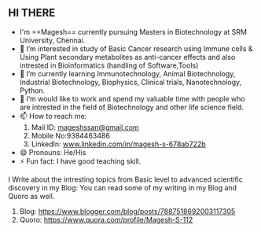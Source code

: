  ## HI THERE 
- I'm ==Magesh== currently pursuing Masters in Biotechnology at SRM University, Chennai. 
- 👀 I’m interested in study of Basic Cancer research using Immune cells & Using Plant secondary metabolites as anti-cancer effects and also intrested in Bioinformatics (handling of Software,Tools) 
- 🌱 I’m currently learning Immunotechnology, Animal Biotechnology, Industrial Biotechnology, Biophysics, Clinical trials, Nanotechnology, Python. 
- 💞️ I’m would like to work and spend my valuable time with people who are intrested in the field of Biotechnology and other life science field.
- 📫 How to reach me:
  1. Mail ID:  mageshssan@gmail.com
  2. Mobile No:9384463486
  3. LinkedIn: www.linkedin.com/in/magesh-s-678ab722b
- 😄 Pronouns: He/His
- ⚡ Fun fact: I have good teaching skill.

I Write about the intresting topics from Basic level to advanced scientific discovery in my Blog: You can read some of my writing in my Blog and Quoro as well. 
1. Blog:  https://www.blogger.com/blog/posts/7887518692003117305
2. Quoro: https://www.quora.com/profile/Magesh-S-112

